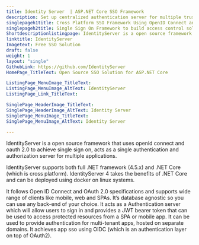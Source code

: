 ```yaml
---
title: Identity Server  | ASP.NET Core SSO Framework
description: Set up centralized authentication server for multiple trusted applications and control all organizational apps access at a single place.
singlepageh1title: Cross Platform SSO Framework Using OpenID Connect and OAuth 2
singlepageh2title: Single Sign On Framework to build access control solutions for modern web applications and APIs. Simplify authentication management by centralizing to one place.
Shortdescriptionlistingpage: IdentityServer is a open source framework that uses openid connect and oauth 2.0 to achieve single sign on, acts as a single authentication and authorization server for multiple applications.
linktitle: IdentityServer
Imagetext: Free SSO Solution
draft: false
weight: 1
layout: "single"
GithubLink: https://github.com/IdentityServer
HomePage_TitleText: Open Source SSO Solution for ASP.NET Core

ListingPage_MenuImage_TitleText: 
ListingPage_MenuImage_AltText: IdentityServer 
ListingPage_Link_TitleText: 

SinglePage_HeaderImage_TitleText: 
SinglePage_HeaderImage_AltText: Identity Server 
SinglePage_MenuImage_TitleText: 
SinglePage_MenuImage_AltText: Identity Server 

---
```


IdentityServer is a open source framework that uses openid connect and oauth 2.0 to achieve single sign on, acts as a single authentication and authorization server for multiple applications.

IdentityServer supports both full .NET framework (4.5.x) and .NET Core (which is cross platform). IdentityServer 4 takes the benefits of .NET Core and can be deployed using docker on linux systems.

It follows Open ID Connect and OAuth 2.0 specifications and supports wide range of clients like mobile, web and SPAs. It’s database agnostic so you can use any back-end of your choice. It acts as a Authentication server which will allow users to sign in and provides a JWT bearer token that can be used to access protected resources from a SPA or mobile app. It can be used to provide authentication for multi-tenant apps, hosted on separate domains. It achieves app sso using OIDC (which is an authentication layer on top of OAuth2).